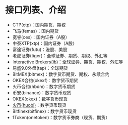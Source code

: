 # 接口列表、介绍
* CTP(ctp)：国内期货、期权
* 飞马(femas)：国内期货
* 宽睿(oes)：国内证券（A股）
* 中泰XTP(xtp)：国内证券（A股）
* 富途证券(futu)：港股、美股
* 老虎证券(tiger)：全球证券、期货、期权、外汇等
* Interactive Brokers(ib)：全球证券、期货、期权、外汇等
* 易盛9.0外盘(tap)：全球期货
* BitMEX(bitmex)：数字货币期货、期权、永续合约
* OKEX合约(okexf)：数字货币期货
* 火币合约(hbdm)：数字货币期货
* 币安(binance)：数字货币现货
* OKEX(okex)：数字货币现货
* [火币(huobi)](gateway_reference/huobi.md)：数字货币现货
* Bitfinex(bitfinex)：数字货币现货
* 1Token(onetoken)：数字货币券商（现货、期货）